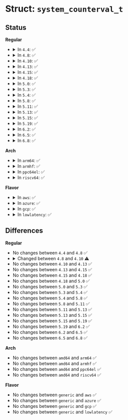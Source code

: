 # Struct: <code>system_counterval_t</code>

## Status
<b>Regular</b>
<ul>
<li>
<details>
<summary>In <code>4.4</code>: ✅</summary>

```c
struct system_counterval_t {
    cycle_t cycles;
    struct clocksource *cs;
};
```
</details>
</li>
<li>
<details>
<summary>In <code>4.8</code>: ✅</summary>

```c
struct system_counterval_t {
    cycle_t cycles;
    struct clocksource *cs;
};
```
</details>
</li>
<li>
<details>
<summary>In <code>4.10</code>: ✅</summary>

```c
struct system_counterval_t {
    u64 cycles;
    struct clocksource *cs;
};
```
</details>
</li>
<li>
<details>
<summary>In <code>4.13</code>: ✅</summary>

```c
struct system_counterval_t {
    u64 cycles;
    struct clocksource *cs;
};
```
</details>
</li>
<li>
<details>
<summary>In <code>4.15</code>: ✅</summary>

```c
struct system_counterval_t {
    u64 cycles;
    struct clocksource *cs;
};
```
</details>
</li>
<li>
<details>
<summary>In <code>4.18</code>: ✅</summary>

```c
struct system_counterval_t {
    u64 cycles;
    struct clocksource *cs;
};
```
</details>
</li>
<li>
<details>
<summary>In <code>5.0</code>: ✅</summary>

```c
struct system_counterval_t {
    u64 cycles;
    struct clocksource *cs;
};
```
</details>
</li>
<li>
<details>
<summary>In <code>5.3</code>: ✅</summary>

```c
struct system_counterval_t {
    u64 cycles;
    struct clocksource *cs;
};
```
</details>
</li>
<li>
<details>
<summary>In <code>5.4</code>: ✅</summary>

```c
struct system_counterval_t {
    u64 cycles;
    struct clocksource *cs;
};
```
</details>
</li>
<li>
<details>
<summary>In <code>5.8</code>: ✅</summary>

```c
struct system_counterval_t {
    u64 cycles;
    struct clocksource *cs;
};
```
</details>
</li>
<li>
<details>
<summary>In <code>5.11</code>: ✅</summary>

```c
struct system_counterval_t {
    u64 cycles;
    struct clocksource *cs;
};
```
</details>
</li>
<li>
<details>
<summary>In <code>5.13</code>: ✅</summary>

```c
struct system_counterval_t {
    u64 cycles;
    struct clocksource *cs;
};
```
</details>
</li>
<li>
<details>
<summary>In <code>5.15</code>: ✅</summary>

```c
struct system_counterval_t {
    u64 cycles;
    struct clocksource *cs;
};
```
</details>
</li>
<li>
<details>
<summary>In <code>5.19</code>: ✅</summary>

```c
struct system_counterval_t {
    u64 cycles;
    struct clocksource *cs;
};
```
</details>
</li>
<li>
<details>
<summary>In <code>6.2</code>: ✅</summary>

```c
struct system_counterval_t {
    u64 cycles;
    struct clocksource *cs;
};
```
</details>
</li>
<li>
<details>
<summary>In <code>6.5</code>: ✅</summary>

```c
struct system_counterval_t {
    u64 cycles;
    struct clocksource *cs;
};
```
</details>
</li>
<li>
<details>
<summary>In <code>6.8</code>: ✅</summary>

```c
struct system_counterval_t {
    u64 cycles;
    struct clocksource *cs;
};
```
</details>
</li>
</ul>
<b>Arch</b>
<ul>
<li>
<details>
<summary>In <code>arm64</code>: ✅</summary>

```c
struct system_counterval_t {
    u64 cycles;
    struct clocksource *cs;
};
```
</details>
</li>
<li>
<details>
<summary>In <code>armhf</code>: ✅</summary>

```c
struct system_counterval_t {
    u64 cycles;
    struct clocksource *cs;
};
```
</details>
</li>
<li>
<details>
<summary>In <code>ppc64el</code>: ✅</summary>

```c
struct system_counterval_t {
    u64 cycles;
    struct clocksource *cs;
};
```
</details>
</li>
<li>
<details>
<summary>In <code>riscv64</code>: ✅</summary>

```c
struct system_counterval_t {
    u64 cycles;
    struct clocksource *cs;
};
```
</details>
</li>
</ul>
<b>Flavor</b>
<ul>
<li>
<details>
<summary>In <code>aws</code>: ✅</summary>

```c
struct system_counterval_t {
    u64 cycles;
    struct clocksource *cs;
};
```
</details>
</li>
<li>
<details>
<summary>In <code>azure</code>: ✅</summary>

```c
struct system_counterval_t {
    u64 cycles;
    struct clocksource *cs;
};
```
</details>
</li>
<li>
<details>
<summary>In <code>gcp</code>: ✅</summary>

```c
struct system_counterval_t {
    u64 cycles;
    struct clocksource *cs;
};
```
</details>
</li>
<li>
<details>
<summary>In <code>lowlatency</code>: ✅</summary>

```c
struct system_counterval_t {
    u64 cycles;
    struct clocksource *cs;
};
```
</details>
</li>
</ul>

## Differences
<b>Regular</b>
<ul>
<li>
No changes between <code>4.4</code> and <code>4.8</code> ✅
</li>
<li>
<details>
<summary>Changed between <code>4.8</code> and <code>4.10</code> ⚠️</summary>
<ul>
<li>
<b>Field type changed. </b>
<code>cycle_t cycles</code> ➡️ <code>u64 cycles</code>
</li>
</ul>
</details>
</li>
<li>
No changes between <code>4.10</code> and <code>4.13</code> ✅
</li>
<li>
No changes between <code>4.13</code> and <code>4.15</code> ✅
</li>
<li>
No changes between <code>4.15</code> and <code>4.18</code> ✅
</li>
<li>
No changes between <code>4.18</code> and <code>5.0</code> ✅
</li>
<li>
No changes between <code>5.0</code> and <code>5.3</code> ✅
</li>
<li>
No changes between <code>5.3</code> and <code>5.4</code> ✅
</li>
<li>
No changes between <code>5.4</code> and <code>5.8</code> ✅
</li>
<li>
No changes between <code>5.8</code> and <code>5.11</code> ✅
</li>
<li>
No changes between <code>5.11</code> and <code>5.13</code> ✅
</li>
<li>
No changes between <code>5.13</code> and <code>5.15</code> ✅
</li>
<li>
No changes between <code>5.15</code> and <code>5.19</code> ✅
</li>
<li>
No changes between <code>5.19</code> and <code>6.2</code> ✅
</li>
<li>
No changes between <code>6.2</code> and <code>6.5</code> ✅
</li>
<li>
No changes between <code>6.5</code> and <code>6.8</code> ✅
</li>
</ul>
<b>Arch</b>
<ul>
<li>
No changes between <code>amd64</code> and <code>arm64</code> ✅
</li>
<li>
No changes between <code>amd64</code> and <code>armhf</code> ✅
</li>
<li>
No changes between <code>amd64</code> and <code>ppc64el</code> ✅
</li>
<li>
No changes between <code>amd64</code> and <code>riscv64</code> ✅
</li>
</ul>
<b>Flavor</b>
<ul>
<li>
No changes between <code>generic</code> and <code>aws</code> ✅
</li>
<li>
No changes between <code>generic</code> and <code>azure</code> ✅
</li>
<li>
No changes between <code>generic</code> and <code>gcp</code> ✅
</li>
<li>
No changes between <code>generic</code> and <code>lowlatency</code> ✅
</li>
</ul>
